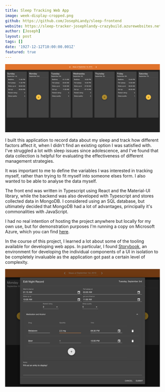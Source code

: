 ```yaml
---
title: Sleep Tracking Web App
image: week-display-cropped.png
github: https://github.com/JosephLandy/sleep-frontend
website: https://sleep-tracker-josephlandy-crazybuild.azurewebsites.net/
author: [Joseph]
layout: post
tags: []
date: '1927-12-12T10:00:00.001Z'
featured: true
---
```


![](./week-display-cropped.png)

I built this application to record data about my sleep and track how different factors affect it, when I didn't find an existing option I was satisfied with. I've struggled a lot with sleep issues since adolescence, and I've found that data collection is helpful for evaluating the effectiveness of different management strategies. 

It was important to me to define the variables I was interested in tracking myself, rather than trying to fit myself into someone elses form. I also wanted to be able to analyse the data myself. 

The front end was written in Typescript using React and the Material-UI library, while the backend was also developed with Typescript and stores collected data in MongoDB. I considered using an SQL database, but ultimately decided that MongoDB had a lot of advantages, principally it's commonalities with JavaScript.

I had no real intention of hosting the project anywhere but locally for my own use, but for demonstration purposes I'm running a copy on Microsoft Azure, which you can find [here](https://sleep-tracker-josephlandy-crazybuild.azurewebsites.net/).

In the course of this project, I learned a lot about some of the tooling available for developing web apps. In particular, I found [Storybook](https://storybook.js.org/), an environment for developing the individual components of a UI in isolation to be completely invaluable as the application got past a certain level of complexity.

![](./edit-night-record-cropped.png)